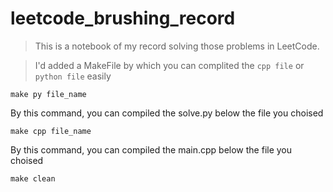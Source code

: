 # leetcode_brushing_record

> This is a notebook of my record solving those problems in LeetCode.

> I'd added a MakeFile by which you can complited the `cpp file` or `python file` easily


`make py file_name`

By this command, you can compiled the solve.py below the file you choised

`make cpp file_name`

By this command, you can compiled the main.cpp below the file you choised

`make clean`

